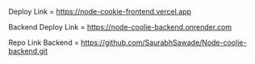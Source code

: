 Deploy Link = https://node-cookie-frontend.vercel.app


Backend Deploy Link = https://node-coolie-backend.onrender.com


Repo Link Backend = https://github.com/SaurabhSawade/Node-coolie-backend.git